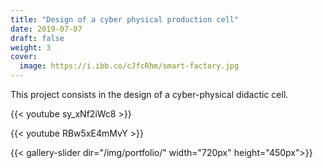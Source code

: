 ```yaml
---
title: "Design of a cyber physical production cell"
date: 2019-07-07
draft: false
weight: 3
cover:
  image: https://i.ibb.co/cJfcRhm/smart-factory.jpg
---
```

This project consists in the design of a cyber-physical didactic cell.

{{< youtube sy_xNf2iWc8 >}}

{{< youtube RBw5xE4mMvY >}}

{{< gallery-slider dir="/img/portfolio/" width="720px" height="450px">}}